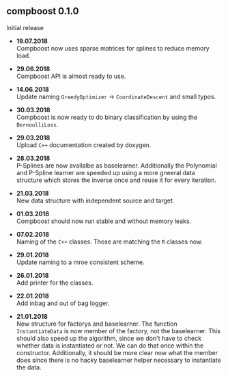 ## compboost 0.1.0

Initial release

- **19.07.2018** \
  Compboost now uses sparse matrices for splines to reduce memory load.

- **29.06.2018** \
  Compboost API is almost ready to use.
  
- **14.06.2018** \
  Update naming `GreedyOptimizer` -> `CoordinateDescent` and small typos.

- **30.03.2018** \
  Compboost is now ready to do binary classification by using the 
  `BernoulliLoss`.
  
- **29.03.2018** \
  Upload `C++` documentation created by doxygen. 

- **28.03.2018** \
  P-Splines are now availalbe as baselearner. Additionally the Polynomial and P-Spline learner
  are speeded up using a more gneeral data structure which stores the inverse once and reuse it for
  every iteration.

- **21.03.2018** \
  New data structure with independent source and target.
  
- **01.03.2018** \
  Compboost should now run stable and without memory leaks.

- **07.02.2018** \
  Naming of the `C++` classes. Those are matching the `R` classes now.

- **29.01.2018** \
  Update naming to a mroe consistent scheme.
  
- **26.01.2018** \
  Add printer for the classes.
  
- **22.01.2018** \
  Add inbag and out of bag logger.
  
- **21.01.2018** \
  New structure for factorys and baselearner. The function
  `InstantiateData` is now member of the factory, not the baselearner. This 
  should also speed up the algorithm, since we don't have to check whether data
  is instantiated or not. We can do that once within the constructor. 
  Additionally, it should be more clear now what the member does since there is
  no hacky baselearner helper necessary to instantiate the data.
